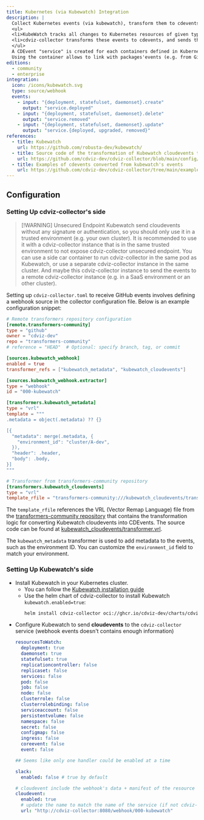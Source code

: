 ```yaml
---
title: Kubernetes (via Kubewatch) Integration
description: |
  Collect Kubernetes events (via kubewatch), transform them to cdevents.
  <ul>
  <li>KubeWatch tracks all changes to Kubernetes resources of given types.</li>
  <li>cdviz-collector transforms these events to cdevents, and sends them to the database, listeners,...</li>
  </ul>
  A CDEvent "service" is created for each containers defined in Kubernetes resource (deployment, statefulset, daemonset) that is created, updated, or deleted.
  Using the container allows to link with packages'events (e.g. from GitHub, GitLab, etc.) that are related to the container.
editions:
  - community
  - enterprise
integration:
  icon: /icons/kubewatch.svg
  type: source/webhook
  events:
    - input: "{deployment, statefulset, daemonset}.create"
      output: "service.deployed"
    - input: "{deployment, statefulset, daemonset}.delete"
      output: "service.removed"
    - input: "{deployment, statefulset, daemonset}.update"
      output: "service.{deployed, upgraded, removed}"
references:
  - title: Kubewatch
    url: https://github.com/robusta-dev/kubewatch/
  - title: Source code of the transformation of Kubewatch cloudevents to cdevents
    url: https://github.com/cdviz-dev/cdviz-collector/blob/main/config/transformers/kubewatch_cloudevents.vrl
  - title: Examples of cdevents converted from kubewatch's events
    url: https://github.com/cdviz-dev/cdviz-collector/tree/main/examples/assets/outputs/transform-kubewtach_cloudevents
---
```


<script setup>
import IntegrationCard from '../../../../components/IntegrationCard.vue'
</script>

<IntegrationCard />

## Configuration

### Setting Up cdviz-collector's side

> [!WARNING] Unsecured Endpoint
> Kubewatch send cloudevents without any signature or authentication, so you should only use it in a trusted environment (e.g. your own cluster). It is recommended to use it with a cdviz-collector instance that is in the same trusted environment to not expose cdviz-collector unsecured endpoint. You can use a side car container to run cdviz-collector in the same pod as Kubewatch, or use a separate cdviz-collector instance in the same cluster. And maybe this cdviz-collector instance to send the events to a remote cdviz-collector instance (e.g. in a SaaS environment or an other cluster).

Setting up `cdviz-collector.toml` to receive GitHub events involves defining a webhook source in the collector configuration file. Below is an example configuration snippet:

```toml
# Remote transformers repository configuration
[remote.transformers-community]
type = "github"
owner = "cdviz-dev"
repo = "transformers-community"
# reference = "HEAD"  # Optional: specify branch, tag, or commit

[sources.kubewatch_webhook]
enabled = true
transformer_refs = ["kubewatch_metadata", "kubewatch_cloudevents"]

[sources.kubewatch_webhook.extractor]
type = "webhook"
id = "000-kubewatch"

[transformers.kubewatch_metadata]
type = "vrl"
template = """
.metadata = object(.metadata) ?? {}

[{
  "metadata": merge(.metadata, {
    "environment_id": "cluster/A-dev",
  }),
  "header": .header,
  "body": .body,
}]
"""

# Transformer from transformers-community repository
[transformers.kubewatch_cloudevents]
type = "vrl"
template_rfile = "transformers-community:///kubewatch_cloudevents/transformer.vrl"
```

The `template_rfile` references the VRL (Vector Remap Language) file from the [transformers-community repository](https://github.com/cdviz-dev/transformers-community) that contains the transformation logic for converting Kubewatch cloudevents into CDEvents. The source code can be found at [kubewatch_cloudevents/transformer.vrl](https://github.com/cdviz-dev/transformers-community/blob/main/kubewatch_cloudevents/transformer.vrl).

The `kubewatch_metadata` transformer is used to add metadata to the events, such as the environment ID. You can customize the `environment_id` field to match your environment.

### Setting Up Kubewatch's side

- Install Kubewatch in your Kubernetes cluster.
  - You can follow the [Kubewatch installation guide](https://github.com/robusta-dev/kubewatch/tree/master?tab=readme-ov-file#install)
  - Use the helm chart of cdviz-collector to install Kubewatch `kubewatch.enabled=true`:
    ```bash
    helm install cdviz-collector oci://ghcr.io/cdviz-dev/charts/cdviz-collector --set kubewatch.enabled=true
    ```
- Configure Kubewatch to send **cloudevents** to the `cdviz-collector` service (webhook events doesn't contains enough information)
  ```yaml
  resourcesToWatch:
    deployment: true
    daemonset: true
    statefulset: true
    replicationcontroller: false
    replicaset: false
    services: false
    pod: false
    job: false
    node: false
    clusterrole: false
    clusterrolebinding: false
    serviceaccount: false
    persistentvolume: false
    namespace: false
    secret: false
    configmap: false
    ingress: false
    coreevent: false
    event: false

  ## Seems like only one handler could be enabled at a time

  slack:
    enabled: false # true by default

  # cloudevent include the webhook's data + manifest of the resource + ... use by the template
  cloudevent:
    enabled: true
    # update the name to match the name of the service (if not cdviz-collector)
    url: "http://cdviz-collector:8080/webhook/000-kubewatch"
  ```
